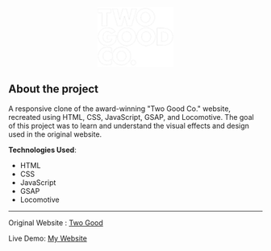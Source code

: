 <div align='center'>

  ![](/img-video/unnamed3.png)
</div>

<h2>About the project</h2>


A responsive clone of the award-winning "Two Good Co." website, recreated using HTML, CSS, JavaScript, GSAP, and Locomotive. The goal of this project was to learn and understand the visual effects and design used in the original website.


**Technologies Used**:
- HTML
- CSS
- JavaScript
- GSAP
- Locomotive



---


<p>Original Website : <a href='https://twogood.com.au/'>Two Good</a></p>

Live Demo: <a href='https://aayucsh.github.io/Two-Good/'>My Website</a>
